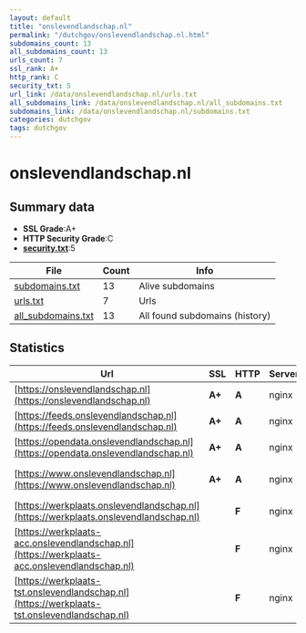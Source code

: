 ```yaml
---
layout: default
title: "onslevendlandschap.nl"
permalink: "/dutchgov/onslevendlandschap.nl.html"
subdomains_count: 13
all_subdomains_count: 13
urls_count: 7
ssl_rank: A+
http_rank: C
security_txt: 5
url_link: /data/onslevendlandschap.nl/urls.txt
all_subdomains_link: /data/onslevendlandschap.nl/all_subdomains.txt
subdomains_link: /data/onslevendlandschap.nl/subdomains.txt
categories: dutchgov
tags: dutchgov
---
```



# onslevendlandschap.nl
## Summary data


 - **SSL Grade**:A+
 - **HTTP Security Grade**:C
 - **[security.txt](https://www.digitaleoverheid.nl/nieuws/standaard-security-txt-nu-verplicht-voor-overheid/)**:5


| File       | Count | Info |
|------------|-------|------|
|[subdomains.txt](/DutchGovScope/data/onslevendlandschap.nl/subdomains.txt)|13|Alive subdomains|
|[urls.txt](/DutchGovScope/data/onslevendlandschap.nl/urls.txt)|7|Urls|
|[all_subdomains.txt](/DutchGovScope/data/onslevendlandschap.nl/all_subdomains.txt)|13|All found subdomains (history)|


## Statistics


| Url | SSL | HTTP | Server | Cookie | HSTS | CORS | CTO | CSP | XFO | XXP | RP |FP| Tech |Title |
|--------|-------|-------|------|------|------|------|------|------|------|------|------|------|------|------|
|[https://onslevendlandschap.nl](https://onslevendlandschap.nl)| **A+**| **A**|nginx| |:white_check_mark: | | |:warning: | :white_check_mark: | :white_check_mark: | :white_check_mark: | |HSTS Nginx|301 Moved Perman...|
|[https://feeds.onslevendlandschap.nl](https://feeds.onslevendlandschap.nl)| **A+**| **A**|nginx| |:white_check_mark: | | | | :white_check_mark: | :white_check_mark: | :white_check_mark: | |HSTS Nginx||
|[https://opendata.onslevendlandschap.nl](https://opendata.onslevendlandschap.nl)| **A+**| **A**|nginx| |:white_check_mark: | | | | :white_check_mark: | :white_check_mark: | :white_check_mark: | |HSTS Nginx||
|[https://www.onslevendlandschap.nl](https://www.onslevendlandschap.nl)| **A+**| **A**|nginx| |:white_check_mark: | | |:warning: | :white_check_mark: | :white_check_mark: | :white_check_mark: | |Bloomreach HSTS Nginx|Homepage Levend...|
|[https://werkplaats.onslevendlandschap.nl](https://werkplaats.onslevendlandschap.nl)| | **F**|nginx| | | | | | | | :white_check_mark: | |Basic Nginx|401 Authorizatio...|
|[https://werkplaats-acc.onslevendlandschap.nl](https://werkplaats-acc.onslevendlandschap.nl)| | **F**|nginx| | | | | | | | :white_check_mark: | |Nginx|403 Forbidden|
|[https://werkplaats-tst.onslevendlandschap.nl](https://werkplaats-tst.onslevendlandschap.nl)| | **F**|nginx| | | | | | | | :white_check_mark: | |Nginx|403 Forbidden|

